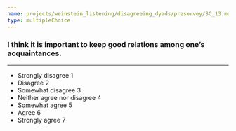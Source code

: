 ```yaml
---
name: projects/weinstein_listening/disagreeing_dyads/presurvey/SC_13.md
type: multipleChoice
---
```


### I think it is important to keep good relations among one’s acquaintances.

---

- Strongly disagree 1
- Disagree 2
- Somewhat disagree 3
- Neither agree nor disagree 4
- Somewhat agree 5
- Agree 6
- Strongly agree 7
